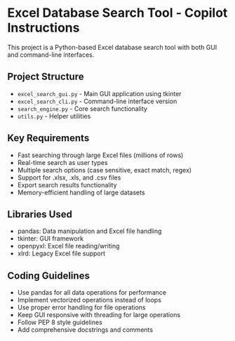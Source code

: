 <!-- Use this file to provide workspace-specific custom instructions to Copilot. For more details, visit https://code.visualstudio.com/docs/copilot/copilot-customization#_use-a-githubcopilotinstructionsmd-file -->

# Excel Database Search Tool - Copilot Instructions

This project is a Python-based Excel database search tool with both GUI and command-line interfaces.

## Project Structure
- `excel_search_gui.py` - Main GUI application using tkinter
- `excel_search_cli.py` - Command-line interface version
- `search_engine.py` - Core search functionality
- `utils.py` - Helper utilities

## Key Requirements
- Fast searching through large Excel files (millions of rows)
- Real-time search as user types
- Multiple search options (case sensitive, exact match, regex)
- Support for .xlsx, .xls, and .csv files
- Export search results functionality
- Memory-efficient handling of large datasets

## Libraries Used
- pandas: Data manipulation and Excel file handling
- tkinter: GUI framework
- openpyxl: Excel file reading/writing
- xlrd: Legacy Excel file support

## Coding Guidelines
- Use pandas for all data operations for performance
- Implement vectorized operations instead of loops
- Use proper error handling for file operations
- Keep GUI responsive with threading for large operations
- Follow PEP 8 style guidelines
- Add comprehensive docstrings and comments
